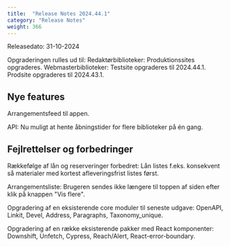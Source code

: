 ```yaml
---
title:  "Release Notes 2024.44.1"
category: "Release Notes"
weight: 366
---  
```


Releasedato: 31-10-2024

Opgraderingen rulles ud til: 
Redaktørbiblioteker: Produktionssites opgraderes. 
Webmasterbiblioteker: Testsite opgraderes til 2024.44.1. Prodsite opgraderes til 2024.43.1. 

## Nye features

Arrangementsfeed til appen.

API: Nu muligt at hente åbningstider for flere biblioteker på én gang. 



## Fejlrettelser og forbedringer

Rækkefølge af lån og reserveringer forbedret: Lån listes f.eks. konsekvent så materialer med kortest afleveringsfrist listes først. 

Arrangementsliste: Brugeren sendes ikke længere til toppen af siden efter klik på knappen "Vis flere".

Opgradering af en eksisterende core moduler til seneste udgave: OpenAPI, Linkit, Devel, Address, Paragraphs, Taxonomy_unique.

Opgradering af en række eksisterende pakker med React komponenter: Downshift, Unfetch, Cypress, Reach/Alert, React-error-boundary.







